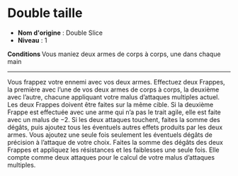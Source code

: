 # Double taille

 * **Nom d'origine** : Double Slice
 * **Niveau** : 1


<p><strong>Conditions </strong>Vous maniez deux armes de corps à corps, une dans chaque main</p>
<hr>
<p>Vous frappez votre ennemi avec vos deux armes. Effectuez deux Frappes, la première avec l’une de vos deux armes de corps à corps, la deuxième avec l’autre, chacune appliquant votre malus d’attaques multiples actuel. Les deux Frappes doivent être faites sur la même cible. Si la deuxième Frappe est effectuée avec une arme qui n’a pas le trait agile, elle est faite avec un malus de −2. Si les deux attaques touchent, faites la somme des dégâts, puis ajoutez tous les éventuels autres effets produits par les deux armes. Vous ajoutez une seule fois seulement les éventuels dégâts de précision à l’attaque de votre choix. Faites la somme des dégâts des deux Frappes et appliquez les résistances et les faiblesses une seule fois. Elle compte comme deux attaques pour le calcul de votre malus d’attaques multiples.</p>